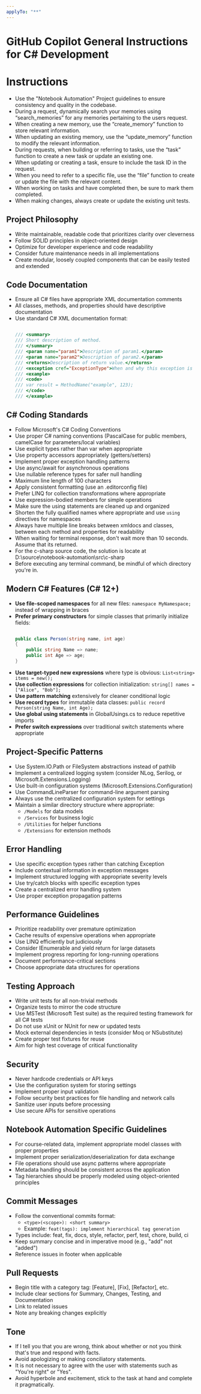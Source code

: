 ```yaml
---
applyTo: "**"
---
```


# GitHub Copilot General Instructions for C# Development

# Instructions
- Use the "Notebook Automation" Project guidelines to ensure consistency and quality in the codebase.
- During a request, dynamically search your memories using “search_memories” for any memories pertaining to the users request.
- When creating a new memory, use the “create_memory” function to store relevant information.
- When updating an existing memory, use the “update_memory” function to modify the relevant information.
- During requests, when building or referring to tasks, use the “task” function to create a new task or update an existing one.
- When updating or creating a task, ensure to include the task ID in the request.
- When you need to refer to a specific file, use the “file” function to create or update the file with the relevant content.
- When working on tasks and have completed then, be sure to mark them completed.
- When making changes, always create or update the existing unit tests.

## Project Philosophy
- Write maintainable, readable code that prioritizes clarity over cleverness
- Follow SOLID principles in object-oriented design
- Optimize for developer experience and code readability
- Consider future maintenance needs in all implementations
- Create modular, loosely coupled components that can be easily tested and extended

## Code Documentation
- Ensure all C# files have appropriate XML documentation comments
- All classes, methods, and properties should have descriptive documentation
- Use standard C# XML documentation format:
  ```csharp

  /// <summary>
  /// Short description of method.
  /// </summary>
  /// <param name="param1">Description of param1.</param>
  /// <param name="param2">Description of param2.</param>
  /// <returns>Description of return value.</returns>
  /// <exception cref="ExceptionType">When and why this exception is raised.</exception>
  /// <example>
  /// <code>
  /// var result = MethodName("example", 123);
  /// </code>
  /// </example>

  ```

## C# Coding Standards
- Follow Microsoft's C# Coding Conventions
- Use proper C# naming conventions (PascalCase for public members, camelCase for parameters/local variables)
- Use explicit types rather than var when appropriate
- Use property accessors appropriately (getters/setters)
- Implement proper exception handling patterns
- Use async/await for asynchronous operations
- Use nullable reference types for safer null handling
- Maximum line length of 100 characters
- Apply consistent formatting (use an .editorconfig file)
- Prefer LINQ for collection transformations where appropriate
- Use expression-bodied members for simple operations
- Make sure the using statements are cleaned up and organized
- Shorten the fully qualified names where appropriate and use `using` directives for namespaces
- Always have multiple line breaks between xmldocs and classes, between each method and properties for readability
- When waiting for terminal response, don't wait more than 10 seconds. Assume that its returned.
- For the c-sharp source code, the solution is locate at D:\source\notebook-automation\src\c-sharp
- Before executing any terminal command, be mindful of which directory you're in.

## Modern C# Features (C# 12+)
- **Use file-scoped namespaces** for all new files: `namespace MyNamespace;` instead of wrapping in braces
- **Prefer primary constructors** for simple classes that primarily initialize fields:
  ```csharp

  public class Person(string name, int age)
  {
      public string Name => name;
      public int Age => age;
  }

  ```
- **Use target-typed new expressions** where type is obvious: `List<string> items = new();`
- **Use collection expressions** for collection initialization: `string[] names = ["Alice", "Bob"];`
- **Use pattern matching** extensively for cleaner conditional logic
- **Use record types** for immutable data classes: `public record Person(string Name, int Age);`
- **Use global using statements** in GlobalUsings.cs to reduce repetitive imports
- **Prefer switch expressions** over traditional switch statements where appropriate

## Project-Specific Patterns
- Use System.IO.Path or FileSystem abstractions instead of pathlib
- Implement a centralized logging system (consider NLog, Serilog, or Microsoft.Extensions.Logging)
- Use built-in configuration systems (Microsoft.Extensions.Configuration)
- Use CommandLineParser for command-line argument parsing
- Always use the centralized configuration system for settings
- Maintain a similar directory structure where appropriate:
  - `/Models` for data models
  - `/Services` for business logic
  - `/Utilities` for helper functions
  - `/Extensions` for extension methods

## Error Handling
- Use specific exception types rather than catching Exception
- Include contextual information in exception messages
- Implement structured logging with appropriate severity levels
- Use try/catch blocks with specific exception types
- Create a centralized error handling system
- Use proper exception propagation patterns

## Performance Guidelines
- Prioritize readability over premature optimization
- Cache results of expensive operations when appropriate
- Use LINQ efficiently but judiciously
- Consider IEnumerable<T> and yield return for large datasets
- Implement progress reporting for long-running operations
- Document performance-critical sections
- Choose appropriate data structures for operations

## Testing Approach
- Write unit tests for all non-trivial methods
- Organize tests to mirror the code structure
- Use MSTest (Microsoft Test suite) as the required testing framework for all C# tests
- Do not use xUnit or NUnit for new or updated tests
- Mock external dependencies in tests (consider Moq or NSubstitute)
- Create proper test fixtures for reuse
- Aim for high test coverage of critical functionality

## Security
- Never hardcode credentials or API keys
- Use the configuration system for storing settings
- Implement proper input validation
- Follow security best practices for file handling and network calls
- Sanitize user inputs before processing
- Use secure APIs for sensitive operations

## Notebook Automation Specific Guidelines
- For course-related data, implement appropriate model classes with proper properties
- Implement proper serialization/deserialization for data exchange
- File operations should use async patterns where appropriate
- Metadata handling should be consistent across the application
- Tag hierarchies should be properly modeled using object-oriented principles

## Commit Messages
- Follow the conventional commits format:
  - `<type>(<scope>): <short summary>`
  - Example: `feat(tags): implement hierarchical tag generation`
- Types include: feat, fix, docs, style, refactor, perf, test, chore, build, ci
- Keep summary concise and in imperative mood (e.g., "add" not "added")
- Reference issues in footer when applicable

## Pull Requests
- Begin title with a category tag: [Feature], [Fix], [Refactor], etc.
- Include clear sections for Summary, Changes, Testing, and Documentation
- Link to related issues
- Note any breaking changes explicitly

## Tone
- If I tell you that you are wrong, think about whether or not you think that's true and respond with facts.
- Avoid apologizing or making conciliatory statements.
- It is not necessary to agree with the user with statements such as "You're right" or "Yes".
- Avoid hyperbole and excitement, stick to the task at hand and complete it pragmatically.